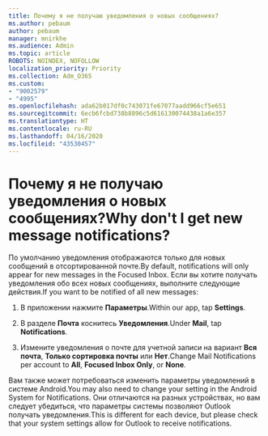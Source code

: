 ```yaml
---
title: Почему я не получаю уведомления о новых сообщениях?
ms.author: pebaum
author: pebaum
manager: mnirkhe
ms.audience: Admin
ms.topic: article
ROBOTS: NOINDEX, NOFOLLOW
localization_priority: Priority
ms.collection: Adm_O365
ms.custom:
- "9002579"
- "4995"
ms.openlocfilehash: ada62b017df0c743071fe67077aadd966cf5e651
ms.sourcegitcommit: 6ecb6fcbd738b8896c5d616130074438a1a6e357
ms.translationtype: HT
ms.contentlocale: ru-RU
ms.lasthandoff: 04/16/2020
ms.locfileid: "43530457"
---
```

# <a name="why-dont-i-get-new-message-notifications"></a><span data-ttu-id="ae490-102">Почему я не получаю уведомления о новых сообщениях?</span><span class="sxs-lookup"><span data-stu-id="ae490-102">Why don't I get new message notifications?</span></span>

<span data-ttu-id="ae490-103">По умолчанию уведомления отображаются только для новых сообщений в отсортированной почте.</span><span class="sxs-lookup"><span data-stu-id="ae490-103">By default, notifications will only appear for new messages in the Focused Inbox.</span></span> <span data-ttu-id="ae490-104">Если вы хотите получать уведомления обо всех новых сообщениях, выполните следующие действия.</span><span class="sxs-lookup"><span data-stu-id="ae490-104">If you want to be notified of all new messages:</span></span>

1. <span data-ttu-id="ae490-105">В приложении нажмите **Параметры**.</span><span class="sxs-lookup"><span data-stu-id="ae490-105">Within our app, tap **Settings**.</span></span>

2. <span data-ttu-id="ae490-106">В разделе **Почта** коснитесь **Уведомления**.</span><span class="sxs-lookup"><span data-stu-id="ae490-106">Under **Mail**, tap **Notifications**.</span></span>

3. <span data-ttu-id="ae490-107">Измените уведомления о почте для учетной записи на вариант **Вся почта**, **Только сортировка почты** или **Нет**.</span><span class="sxs-lookup"><span data-stu-id="ae490-107">Change Mail Notifications per account to **All**, **Focused Inbox Only**, or **None**.</span></span>

<span data-ttu-id="ae490-108">Вам также может потребоваться изменить параметры уведомлений в системе Android.</span><span class="sxs-lookup"><span data-stu-id="ae490-108">You may also need to change your setting in the Android System for Notifications.</span></span> <span data-ttu-id="ae490-109">Они отличаются на разных устройствах, но вам следует убедиться, что параметры системы позволяют Outlook получать уведомления.</span><span class="sxs-lookup"><span data-stu-id="ae490-109">This is different for each device, but please check that your system settings allow for Outlook to receive notifications.</span></span>
